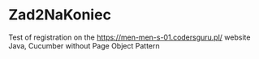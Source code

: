 # Zad2NaKoniec
Test of registration on the https://men-men-s-01.codersguru.pl/ website
Java, Cucumber
without Page Object Pattern
